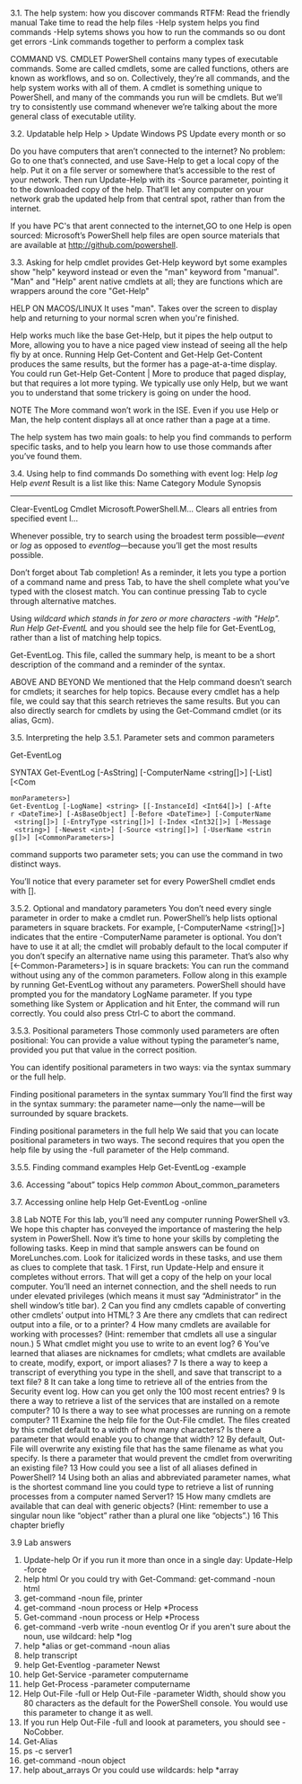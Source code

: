 3.1. The help system: how you discover commands
RTFM: Read the friendly manual
Take time to read the help files
-Help system helps you find commands
-Help sytems shows you how to run the commands so ou dont get errors
-Link commands together to perform a complex task

 COMMAND VS. CMDLET
PowerShell contains many types of executable commands. 
Some are called cmdlets, some are called functions, others are known as workflows, and so on. 
Collectively, they’re all commands, and the help system works with all of them. 
A cmdlet is something unique to PowerShell, and many of the commands you run will be cmdlets. 
But we’ll try to consistently use command whenever we’re talking about the more general class of executable utility.

3.2. Updatable help
Help > Update Windows PS 
Update every month or so

Do you have computers that aren’t connected to the internet? 
No problem: Go to one that’s connected, and use Save-Help to get a local copy of the help. 
Put it on a file server or somewhere that’s accessible to the rest of your network. 
Then run Update-Help with its -Source parameter, pointing it to the downloaded copy of the help. 
That’ll let any computer on your network grab the updated help from that central spot, rather than from the internet.

If you have PC's that arent connected to the internet,GO to one 
Help is open sourced: Microsoft’s PowerShell help files are open source materials that are available at http://github.com/powershell. 

3.3. Asking for help
cmdlet provides Get-Help keyword byt some examples show "help" keyword instead or even the "man" keyword from "manual".
"Man" and "Help" arent native cmdlets at all; they are functions which are wrappers around the core "Get-Help"

HELP ON MACOS/LINUX
It uses "man". Takes over the screen to display help and returning to your normal scren when you're finished.

Help works much like the base Get-Help, but it pipes the help output to More, allowing you to have a nice paged view instead of seeing all the help fly by at once. Running Help Get-Content and Get-Help Get-Content produces the same results, but the former has a page-at-a-time display. You could run Get-Help Get-Content | More to produce that paged display, but that requires a lot more typing. We typically use only Help, but we want you to understand that some trickery is going on under the hood.

NOTE
The More command won’t work in the ISE. Even if you use Help or Man, the help content displays all at once rather than a page at a time.

The help system has two main goals: 
to help you find commands to perform specific tasks, 
and to help you learn how to use those commands after you’ve found them.

3.4. Using help to find commands
Do something with event log:
Help *log*
Help *event*
Result is a list like this:
Name                              Category  Module                    Synopsis                                    
----                              --------  ------                    --------                                    
Clear-EventLog                    Cmdlet    Microsoft.PowerShell.M... Clears all entries from specified event l...

Whenever possible, try to search using the broadest term possible—*event* or *log* as opposed to *eventlog*—because you’ll get the most results possible.

Don’t forget about Tab completion! As a reminder, it lets you type a portion of a command name and press Tab, to have the shell complete what you’ve typed with the closest match. You can continue pressing Tab to cycle through alternative matches.

Using *wildcard which stands in for zero or more characters -with "Help".
Run Help Get-EventL* and you should see the help file for Get-EventLog, rather than a list of matching help topics.

Get-EventLog. This file, called the summary help, is meant to be a short description of the command and a reminder of the syntax. 

ABOVE AND BEYOND
We mentioned that the Help command doesn’t search for cmdlets; it searches for help topics. Because every cmdlet has a help file, we could say that this search retrieves the same results. But you can also directly search for cmdlets by using the Get-Command cmdlet (or its alias, Gcm).

3.5. Interpreting the help
3.5.1. Parameter sets and common parameters

Get-EventLog

SYNTAX
    Get-EventLog [-AsString] [-ComputerName <string[]>] [-List] [<Com

    monParameters>]
    Get-EventLog [-LogName] <string> [[-InstanceId] <Int64[]>] [-Afte
    r <DateTime>] [-AsBaseObject] [-Before <DateTime>] [-ComputerName
     <string[]>] [-EntryType <string[]>] [-Index <Int32[]>] [-Message
     <string>] [-Newest <int>] [-Source <string[]>] [-UserName <strin
    g[]>] [<CommonParameters>]

 command supports two parameter sets; you can use the command in two distinct ways. 

You’ll notice that every parameter set for every PowerShell cmdlet ends with [<CommonParameters>]. 

3.5.2. Optional and mandatory parameters
You don’t need every single parameter in order to make a cmdlet run. PowerShell’s help lists optional parameters in square brackets. For example, [-ComputerName <string[]>] indicates that the entire -ComputerName parameter is optional. 
 You don’t have to use it at all; the cmdlet will probably default to the local computer if you don’t specify an alternative name using this parameter. That’s also why [<-Common-Parameters>] is in square brackets: You can run the command without using any of the common parameters.
Follow along in this example by running Get-EventLog without any parameters.
PowerShell should have prompted you for the mandatory LogName parameter. If you type something like System or Application and hit Enter, the command will run correctly. You could also press Ctrl-C to abort the command.

3.5.3. Positional parameters
Those commonly used parameters are often positional: You can provide a value without typing the parameter’s name, provided you put that value in the correct position.

You can identify positional parameters in two ways: via the syntax summary or the full help.

Finding positional parameters in the syntax summary
You’ll find the first way in the syntax summary: the parameter name—only the name—will be surrounded by square brackets.

Finding positional parameters in the full help
We said that you can locate positional parameters in two ways. The second requires that you open the help file by using the -full parameter of the Help command.

3.5.5. Finding command examples
Help Get-EventLog -example

3.6. Accessing “about” topics
Help *common*
About_common_parameters

3.7. Accessing online help
Help Get-EventLog -online

3.8 Lab
NOTE For this lab, you’ll need any computer running PowerShell v3.
We hope this chapter has conveyed the importance of mastering the help system in
PowerShell. Now it’s time to hone your skills by completing the following tasks. Keep
in mind that sample answers can be found on MoreLunches.com. Look for italicized
words in these tasks, and use them as clues to complete that task.
1 First, run Update-Help and ensure it completes without errors. That will get a
copy of the help on your local computer. You’ll need an internet connection,
and the shell needs to run under elevated privileges (which means it must say
“Administrator” in the shell window’s title bar).
2 Can you find any cmdlets capable of converting other cmdlets’ output into
HTML?
3 Are there any cmdlets that can redirect output into a file, or to a printer?
4 How many cmdlets are available for working with processes? (Hint: remember
that cmdlets all use a singular noun.)
5 What cmdlet might you use to write to an event log?
6 You’ve learned that aliases are nicknames for cmdlets; what cmdlets are available to create, modify, export, or import aliases?
7 Is there a way to keep a transcript of everything you type in the shell, and save
that transcript to a text file?
8 It can take a long time to retrieve all of the entries from the Security event log.
How can you get only the 100 most recent entries?
9 Is there a way to retrieve a list of the services that are installed on a remote
computer?
10 Is there a way to see what processes are running on a remote computer?
11 Examine the help file for the Out-File cmdlet. The files created by this cmdlet
default to a width of how many characters? Is there a parameter that would
enable you to change that width?
12 By default, Out-File will overwrite any existing file that has the same filename
as what you specify. Is there a parameter that would prevent the cmdlet from
overwriting an existing file?
13 How could you see a list of all aliases defined in PowerShell?
14 Using both an alias and abbreviated parameter names, what is the shortest command line you could type to retrieve a list of running processes from a computer named Server1?
15 How many cmdlets are available that can deal with generic objects? (Hint:
remember to use a singular noun like “object” rather than a plural one like
“objects”.)
16 This chapter briefly

3.9 Lab answers
1. Update-help
Or if you run it more than once in a single day: Update-Help -force
2. help html Or you could try with Get-Command: get-command -noun html
3. get-command -noun file, printer
4. get-command -noun process or Help *Process
5. Get-command -noun process or Help *Process
5. get-command -verb write -noun eventlog
Or if you aren't sure about the noun, use wildcard: help *log
6. help *alias or get-command -noun alias
7. help transcript
8. help Get-Eventlog -parameter Newst
9. help Get-Service -parameter computername
10. help Get-Process -parameter computername
11. Help Out-File -full or Help Out-File -parameter Width, should show you 80 characters as the default for the PowerShell console. You would use this parameter to change it as well.
12. If you run Help Out-File -full and loook at parameters, you should see -NoCobber.
13. Get-Alias
14. ps -c server1
15. get-command -noun object
16. help about_arrays Or you could use wildcards: help *array
